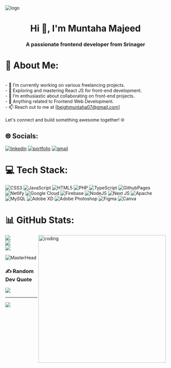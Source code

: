 ![logo](https://media.licdn.com/dms/image/D4D16AQG_dFsZ3qTKzg/profile-displaybackgroundimage-shrink_350_1400/0/1697607241562?e=1709769600&v=beta&t=VhCB1XEku92DS8GfXR9ka6vqzf7Ow_PP12URgv456W8)
<h1 align="center">Hi 👋, I'm Muntaha Majeed</h1>
<h3 align="center">A passionate frontend developer from Srinager</h3>


# 💫 About Me:
<br>- 🔭 I’m currently working on various freelancing projects.<br>- 🌱 Exploring and mastering React JS for front-end development.<br>- 👯 I’m enthusiastic about collaborating on front-end projects.<br>- 💬 Anything related to Frontend Web Development.<br>- 📫 Reach out to me at [beighmuntaha07@gmail.com]<br><br>Let's connect and build something awesome together! 🌐


## 🌐 Socials:
[![linkedin](https://img.shields.io/badge/linkedin-0A66C2?style=for-the-badge&logo=linkedin&logoColor=white)](https://linkedin.com/in/https://www.linkedin.com/in/muntahamajeed)
[![portfolio](https://img.shields.io/badge/my_portfolio-000?style=for-the-badge&logo=ko-fi&logoColor=white)](https://muntahaportfolio.netlify.app/)
[![gmail](https://img.shields.io/badge/Gmail-D14836?style=for-the-badge&amp;logo=gmail&amp;logoColor=white)](beighmuntaha07@gmail.com)

# 💻 Tech Stack:
![CSS3](https://img.shields.io/badge/css3-%231572B6.svg?style=for-the-badge&logo=css3&logoColor=white) ![JavaScript](https://img.shields.io/badge/javascript-%23323330.svg?style=for-the-badge&logo=javascript&logoColor=%23F7DF1E) ![HTML5](https://img.shields.io/badge/html5-%23E34F26.svg?style=for-the-badge&logo=html5&logoColor=white) ![PHP](https://img.shields.io/badge/php-%23777BB4.svg?style=for-the-badge&logo=php&logoColor=white) ![TypeScript](https://img.shields.io/badge/typescript-%23007ACC.svg?style=for-the-badge&logo=typescript&logoColor=white) ![GithubPages](https://img.shields.io/badge/github%20pages-121013?style=for-the-badge&logo=github&logoColor=white) ![Netlify](https://img.shields.io/badge/netlify-%23000000.svg?style=for-the-badge&logo=netlify&logoColor=#00C7B7) ![Google Cloud](https://img.shields.io/badge/GoogleCloud-%234285F4.svg?style=for-the-badge&logo=google-cloud&logoColor=white) ![Firebase](https://img.shields.io/badge/firebase-%23039BE5.svg?style=for-the-badge&logo=firebase) ![NodeJS](https://img.shields.io/badge/node.js-6DA55F?style=for-the-badge&logo=node.js&logoColor=white) ![Next JS](https://img.shields.io/badge/Next-black?style=for-the-badge&logo=next.js&logoColor=white) ![Apache](https://img.shields.io/badge/apache-%23D42029.svg?style=for-the-badge&logo=apache&logoColor=white) ![MySQL](https://img.shields.io/badge/mysql-%2300000f.svg?style=for-the-badge&logo=mysql&logoColor=white) ![Adobe XD](https://img.shields.io/badge/Adobe%20XD-470137?style=for-the-badge&logo=Adobe%20XD&logoColor=#FF61F6) ![Adobe Photoshop](https://img.shields.io/badge/adobe%20photoshop-%2331A8FF.svg?style=for-the-badge&logo=adobe%20photoshop&logoColor=white) ![Figma](https://img.shields.io/badge/figma-%23F24E1E.svg?style=for-the-badge&logo=figma&logoColor=white) ![Canva](https://img.shields.io/badge/Canva-%2300C4CC.svg?style=for-the-badge&logo=Canva&logoColor=white)
# 📊 GitHub Stats:
<span><img align="right" alt="coding" width="400" src="https://camo.githubusercontent.com/e20822b4282c07ffd010cd05f855a6561d3b62358ca9e607e4901288dd748fcb/68747470733a2f2f63646e2e6472696262626c652e636f6d2f75736572732f323133313939332f73637265656e73686f74732f343934383733362f74686f75676874776f726b732d6769665f6472696262626c652e676966"><span/>
![](https://github-readme-stats.vercel.app/api?username=Muntaha07&theme=radical&hide_border=true&include_all_commits=true&count_private=true)<br/>
![](https://github-readme-streak-stats.herokuapp.com/?user=Muntaha07&theme=radical&hide_border=true)<br/>
![](https://github-readme-stats.vercel.app/api/top-langs/?username=Muntaha07&theme=radical&hide_border=true&include_all_commits=true&count_private=true&layout=compact)

![MasterHead](https://www.careerguide.com/career/wp-content/uploads/2020/03/giphy-7.gif)
### ✍️ Random Dev Quote
![](https://quotes-github-readme.vercel.app/api?type=horizontal&theme=radical)

---
[![](https://visitcount.itsvg.in/api?id=Muntaha07&icon=0&color=0)](https://visitcount.itsvg.in)

<!-- Proudly created with GPRM ( https://gprm.itsvg.in ) -->


